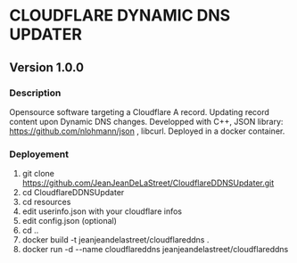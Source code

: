 # CLOUDFLARE DYNAMIC DNS UPDATER
## Version 1.0.0

### Description

Opensource software targeting a Cloudflare A record.
Updating record content upon Dynamic DNS changes.
Developped with C++, JSON library: https://github.com/nlohmann/json , libcurl.
Deployed in a docker container.

### Deployement

1. git clone https://github.com/JeanJeanDeLaStreet/CloudflareDDNSUpdater.git
2. cd CloudflareDDNSUpdater
3. cd resources
4. edit userinfo.json with your cloudflare infos
5. edit config.json (optional)
6. cd ..
7. docker build -t jeanjeandelastreet/cloudflareddns .
8. docker run -d --name cloudflareddns jeanjeandelastreet/cloudflareddns
